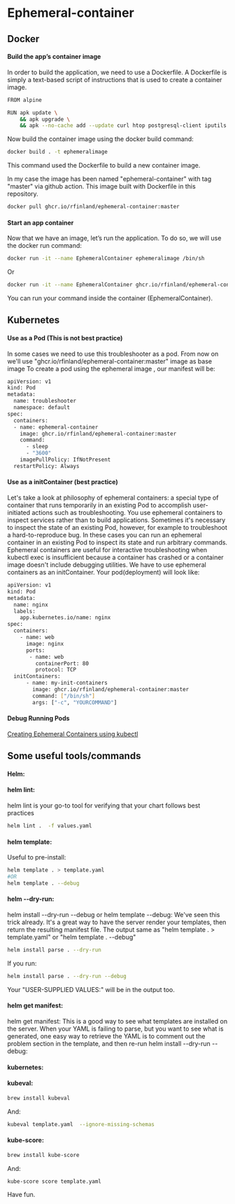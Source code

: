 # Ephemeral-container
## Docker 
#### Build the app’s container image
In order to build the application, we need to use a Dockerfile. A Dockerfile is simply a text-based script of instructions that is used to create a container image.

```bash
FROM alpine

RUN apk update \
    && apk upgrade \
    && apk --no-cache add --update curl htop postgresql-client iputils busybox-extras 
```
Now build the container image using the docker build command:
```bash
docker build . -t ephemeralimage 
```
This command used the Dockerfile to build a new container image. 

In my case the image has been named "ephemeral-container" with tag "master" via github action.
This image built with Dockerfile in this repository.
```bash
docker pull ghcr.io/rfinland/ephemeral-container:master
```

#### Start an app container
Now that we have an image, let’s run the application. To do so, we will use the docker run command:
```bash
docker run -it --name EphemeralContainer ephemeralimage /bin/sh
```
Or
```bash
docker run -it --name EphemeralContainer ghcr.io/rfinland/ephemeral-container:master /bin/sh
```
You can run your command inside the container (EphemeralContainer).


## Kubernetes
#### Use as a Pod (This is not best practice)
In some cases we need to use this troubleshooter as a pod.
From now on we'll use "ghcr.io/rfinland/ephemeral-container:master" image as base image
To create a pod using the ephemeral image , our manifest will be:
```bash
apiVersion: v1
kind: Pod
metadata:
  name: troubleshooter
  namespace: default
spec:
  containers:
  - name: ephemeral-container
    image: ghcr.io/rfinland/ephemeral-container:master
    command:
      - sleep
      - "3600"
    imagePullPolicy: IfNotPresent
  restartPolicy: Always
```
#### Use as a initContainer (best practice)
Let's take a look at philosophy of ephemeral containers: a special type of container that runs temporarily in an existing Pod to accomplish user-initiated actions such as troubleshooting. You use ephemeral containers to inspect services rather than to build applications.
Sometimes it's necessary to inspect the state of an existing Pod, however, for example to troubleshoot a hard-to-reproduce bug. In these cases you can run an ephemeral container in an existing Pod to inspect its state and run arbitrary commands.
Ephemeral containers are useful for interactive troubleshooting when kubectl exec is insufficient because a container has crashed or a container image doesn't include debugging utilities.
We have to use ephemeral containers as an initContainer. Your pod(deployment) will look like:
```bash
apiVersion: v1
kind: Pod
metadata:
  name: nginx
  labels:
    app.kubernetes.io/name: nginx
spec:
  containers: 
    - name: web
      image: nginx
      ports:
       - name: web
         containerPort: 80
         protocol: TCP
  initContainers:
      - name: my-init-containers
        image: ghcr.io/rfinland/ephemeral-container:master
        command: ["/bin/sh"]
        args: ["-c", "YOURCOMMAND"]
```
#### Debug Running Pods
   [Creating Ephemeral Containers using kubectl](https://kubernetes.io/docs/tasks/debug-application-cluster/debug-running-pod/#ephemeral-container)
   
   
## Some useful tools/commands
#### Helm:
#### helm lint:

helm lint is your go-to tool for verifying that your chart follows best practices
```bash
helm lint .  -f values.yaml
```
#### helm template:
Useful to pre-install:
```bash
helm template . > template.yaml 
#OR
helm template . --debug 
```
#### helm --dry-run:
helm install --dry-run --debug or helm template --debug: We've seen this trick already. It's a great way to have the server render your templates, then return the resulting manifest file.
The output same as "helm template . > template.yaml" or "helm template . --debug"
```bash
helm install parse . --dry-run
```
If you run:
```bash
helm install parse . --dry-run --debug
```
Your "USER-SUPPLIED VALUES:" will be in the output too.

#### helm get manifest:
helm get manifest: This is a good way to see what templates are installed on the server.
When your YAML is failing to parse, but you want to see what is generated, one easy way to retrieve the YAML is to comment out the problem section in the template, and then re-run helm install --dry-run --debug:

#### kubernetes:
#### kubeval:
```bash
brew install kubeval
```
And:
```bash
kubeval template.yaml  --ignore-missing-schemas
```
#### kube-score:
```bash
brew install kube-score
```
And:
```bash
kube-score score template.yaml
```

Have fun.


